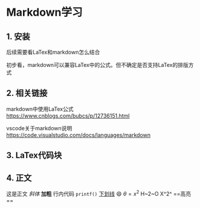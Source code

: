 # Markdown学习

## 1. 安装

后续需要看LaTex和markdown怎么结合

初步看，markdown可以兼容LaTex中的公式。但不确定是否支持LaTex的排版方式

## 2. 相关链接

markdown中使用LaTex公式
<https://www.cnblogs.com/bubcs/p/12736151.html>

vscode关于markdown说明
<https://code.visualstudio.com/docs/languages/markdown>

## 3. LaTex代码块

## 4. 正文

这是正文
*斜体*
**加粗**
行内代码 `printf()`
<u>下划线</u>
:smile:
$\theta = x^2$
H~2~O
X^2^
==高亮==
